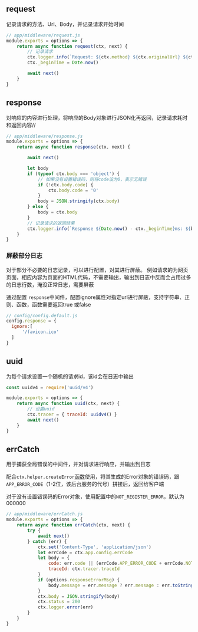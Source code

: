 ## request

记录请求的方法、Url、Body，并记录请求开始时间

```javascript
// app/middleware/request.js
module.exports = options => {
    return async function request(ctx, next) {
        // 记录请求
        ctx.logger.info(`Request: ${ctx.method} ${ctx.originalUrl} ${ctx.request.rawBody}`)
        ctx._beginTime = Date.now()

        await next()
    }
}
```



## response

对响应的内容进行处理，将响应的Body对象进行JSON化再返回，记录请求耗时和返回内容// 

```javascript
// app/middleware/response.js
module.exports = options => {
    return async function response(ctx, next) {

        await next()

        let body
        if (typeof ctx.body === 'object') {
            // 如果没有设置错误码，则将code设为0，表示无错误
            if (!ctx.body.code) {
                ctx.body.code = '0'
            }
            body = JSON.stringify(ctx.body)
        } else {
            body = ctx.body
        }
        // 记录请求的返回结果
        ctx.logger.info(`Response ${Date.now() - ctx._beginTime}ms: ${body}`)
    }
}
```

### 屏蔽部分日志

对于部分不必要的日志记录，可以进行配置，对其进行屏蔽。
例如请求的为网页页面，相应内容为页面的HTML代码，不需要输出，输出到日志中反而会占用过多的日志行数，淹没正常日志，需要屏蔽

通过配置	`response`中间件，配置ignore属性对指定url进行屏蔽，支持字符串、正则、函数，函数需要返回true 或false

```javascript
// config/config.default.js
config.response = {
  ignore:[
      '/favicon.ico'
  ]
}
```



## uuid

为每个请求设置一个随机的请求id，该id会在日志中输出

```javascript
const uuidv4 = require('uuid/v4')

module.exports = options => {
    return async function uuid(ctx, next) {
        // 设置uuid
        ctx.tracer = { traceId: uuidv4() }
        await next()
    }
}
```



## errCatch

用于捕获全局错误的中间件，并对请求进行响应，并输出到日志

配合`ctx.helper.createError`[函数](/特性/错误码#抛出错误)使用，将其生成的Error对象的错误码，跟`APP_ERROR_CODE`（1-2位，该后台服务的代号）拼接后，返回给客户端

对于没有设置错误码的Error对象，使用配置中的`NOT_REGISTER_ERROR`，默认为000000

```javascript
// app/middleware/errCatch.js
module.exports = options => {
    return async function errCatch(ctx, next) {
        try {
            await next()
        } catch (err) {
            ctx.set('Content-Type', 'application/json')
            let errCode = ctx.app.config.errCode
            let body = {
                code: err.code || (errCode.APP_ERROR_CODE + errCode.NOT_REGISTER_ERROR),
                traceId: ctx.tracer.traceId
            }
            if (options.responseErrorMsg) {
                body.message = err.message ? err.message : err.toString()
            }
            ctx.body = JSON.stringify(body)
            ctx.status = 200
            ctx.logger.error(err)
        }
    }
}
```

